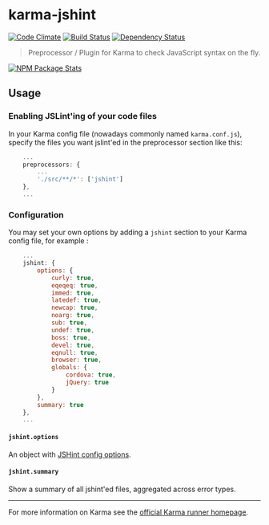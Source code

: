 # karma-jshint 
[![Code Climate](https://codeclimate.com/github/Philzen/karma-jshint.png)](https://codeclimate.com/github/Philzen/karma-jshint)
[![Build Status](https://travis-ci.org/Philzen/karma-jshint.svg?branch=0-1-stable)](https://travis-ci.org/Philzen/karma-jshint)
[![Dependency Status](https://david-dm.org/philzen/karma-jshint.png)](https://david-dm.org/philzen/karma-jshint)

> Preprocessor / Plugin for Karma to check JavaScript syntax on the fly.

 [![NPM Package Stats](https://nodei.co/npm/karma-jshint.png)](https://www.npmjs.org/package/karma-jshint)

## Usage

### Enabling JSLint'ing of your code files

In your Karma config file (nowadays commonly named `karma.conf.js`),
specify the files you want jslint'ed in the preprocessor section like this:

``` javascript
    ...
    preprocessors: {
        ...
        './src/**/*': ['jshint']
    },
    ...
```

### Configuration

You may set your own options by adding a `jshint` section
to your Karma config file, for example :

``` javascript
    ...
    jshint: {
        options: {
            curly: true,
            eqeqeq: true,
            immed: true,
            latedef: true,
            newcap: true,
            noarg: true,
            sub: true,
            undef: true,
            boss: true,
            devel: true,
            eqnull: true,
            browser: true,
            globals: {
                cordova: true,
                jQuery: true
            }
        },
        summary: true
    },
    ...
```

#### `jshint.options`

An object with [JSHint config options].

#### `jshint.summary`

Show a summary of all jshint'ed files, aggregated across error types.

----

For more information on Karma see the [official Karma runner homepage].


[official Karma runner homepage]: http://karma-runner.github.com
[JSHint config options]: http://www.jshint.com/docs/options/
